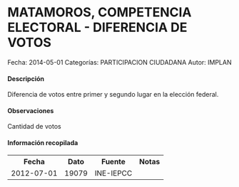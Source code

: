 MATAMOROS, COMPETENCIA ELECTORAL - DIFERENCIA DE VOTOS
=====

Fecha: 2014-05-01
Categorías: PARTICIPACION CIUDADANA
Autor: IMPLAN

#### Descripción

Diferencia de votos entre primer y segundo lugar en la elección federal.

#### Observaciones

Cantidad de votos

#### Información recopilada

<table class="table table-hover table-bordered">
  <tr><th>Fecha</th><th>Dato</th><th>Fuente</th><th>Notas</th></tr>
  <tr><td>2012-07-01</td><td>19079</td><td>INE-IEPCC</td><td></td></tr>
</table>
